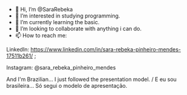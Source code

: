 - 👋 Hi, I’m @SaraRebeka
- 👀 I’m interested in studying programming.
- 🌱 I’m currently learning the basic.
- 🧭 I’m looking to collaborate with anything i can do.
- 📫 How to reach me: 

LinkedIn: https://www.linkedin.com/in/sara-rebeka-pinheiro-mendes-17511b261/ ;

Instagram: @sara_rebeka_pinheiro_mendes

And I'm Brazilian... I just followed the presentation model. / E eu sou brasileira... Só segui o modelo de apresentação.
<!---
SaraRebeka/SaraRebeka is a ✨ special ✨ repository because its `README.md` (this file) appears on your GitHub profile.
You can click the Preview link to take a look at your changes.
--->
